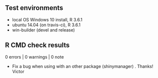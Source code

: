## Test environments
* local OS Windows 10 install, R 3.6.1
* ubuntu 14.04 (on travis-ci), R 3.6.1
* win-builder (devel and release)

## R CMD check results

0 errors | 0 warnings | 0 note

* Fix a bug when using with an other package (shinymanager) .
  Thanks! Victor

